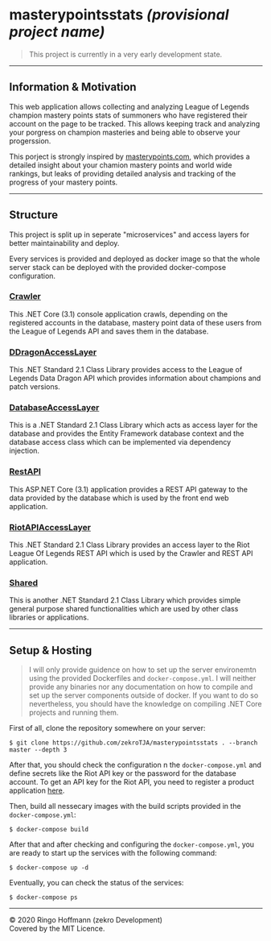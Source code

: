 # masterypointsstats *(provisional project name)*

> This project is currently in a very early development state.

---

## Information & Motivation

This web application allows collecting and analyzing League of Legends champion mastery points stats of summoners who have registered their account on the page to be tracked. This allows keeping track and analyzing your porgress on champion masteries and being able to observe your progerssion.

This porject is strongly inspired by [masterypoints.com](https://masterypoints.com), which provides a detailed insight about your chamion mastery points and world wide rankings, but leaks of providing detailed analysis and tracking of the progress of your mastery points.

---

## Structure

This project is split up in seperate "microservices" and access layers for better maintainability and deploy.

Every services is provided and deployed as docker image so that the whole server stack can be deployed with the provided docker-compose configuration.

### [Crawler](Crawler)

This .NET Core (3.1) console application crawls, depending on the registered accounts in the database, mastery point data of these users from the League of Legends API and saves them in the database.

### [DDragonAccessLayer](DDragonAccessLayer)

This .NET Standard 2.1 Class Library provides access to the League of Legends Data Dragon API which provides information about champions and patch versions.

### [DatabaseAccessLayer](DatabaseAccessLayer)

This is a .NET Standard 2.1 Class Library which acts as access layer for the database and provides the Entity Framework database context and the database access class which can be implemented via dependency injection.

### [RestAPI](RestAPI)

This ASP.NET Core (3.1) application provides a REST API gateway to the data provided by the database which is used by the front end web application.

### [RiotAPIAccessLayer](RiotAPIAccessLayer)

This .NET Standard 2.1 Class Library provides an access layer to the Riot League Of Legends REST API which is used by the Crawler and REST API application.

### [Shared](Shared)

This is another .NET Standard 2.1 Class Library which provides simple general purpose shared functionalities which are used by other class libraries or applications.

---

## Setup & Hosting

> I will only provide guidence on how to set up the server environemtn using the provided Dockerfiles and `docker-compose.yml`. I will neither provide any binaries nor any documentation on how to compile and set up the server components outside of docker. If you want to do so nevertheless, you should have the knowledge on compiling .NET Core projects and running them.

First of all, clone the repository somewhere on your server:
```
$ git clone https://github.com/zekroTJA/masterypointsstats . --branch master --depth 3
```

After that, you should check the configuration n the `docker-compose.yml` and define secrets like the Riot API key or the password for the database account. To get an API key for the Riot API, you need to register a product application [here](https://developer.riotgames.com/app-type).

Then, build all nessecary images with the build scripts provided in the `docker-compose.yml`:
```
$ docker-compose build
```

After that and after checking and configuring the `docker-compose.yml`, you are ready to start up the services with the following command:
```
$ docker-compose up -d
```

Eventually, you can check the status of the services:
```
$ docker-compose ps
```

---

© 2020 Ringo Hoffmann (zekro Development)  
Covered by the MIT Licence.
